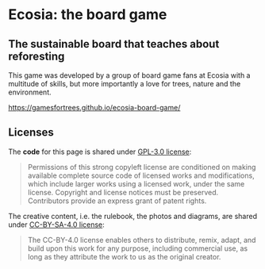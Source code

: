 # Ecosia: the board game

## The sustainable board that teaches about reforesting

This game was developed by a group of board game fans at Ecosia with a multitude of skills, but more importantly a love for trees, nature and the environment.

https://gamesfortrees.github.io/ecosia-board-game/

## Licenses

The **code** for this page is shared under [GPL-3.0 license](https://github.com/gamesfortrees/ecosia-board-game/blob/main/LICENSE): 

> Permissions of this strong copyleft license are conditioned on making available complete source code of licensed works and modifications, which include larger works using a licensed work, under the same license. Copyright and license notices must be preserved. Contributors provide an express grant of patent rights.

The creative content, i.e. the rulebook, the photos and diagrams, are shared under [CC-BY-SA-4.0 license](https://github.com/gamesfortrees/ecosia-board-game/blob/main/GAME_LICENSE.md):

> The CC-BY-4.0 license enables others to distribute, remix, adapt, and build upon this work for any purpose, including commercial use, as long as they attribute the work to us as the original creator.
